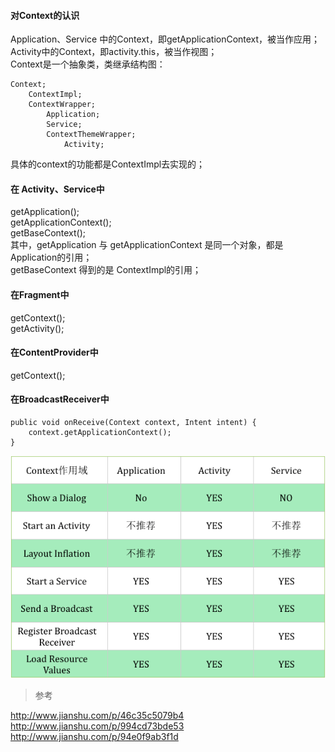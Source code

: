 #### 对Context的认识  
Application、Service 中的Context，即getApplicationContext，被当作应用；  
Activity中的Context，即activity.this，被当作视图；  
Context是一个抽象类，类继承结构图：  
```
Context;    
    ContextImpl;  
    ContextWrapper;  
        Application;  
        Service;  
        ContextThemeWrapper;  
            Activity;  
```
具体的context的功能都是ContextImpl去实现的；  


#### 在 Activity、Service中   

getApplication();  
getApplicationContext();  
getBaseContext();  
其中，getApplication  与 getApplicationContext 是同一个对象，都是Application的引用；   
getBaseContext 得到的是 ContextImpl的引用；  

#### 在Fragment中  

getContext();  
getActivity();  

#### 在ContentProvider中

getContext();  

#### 在BroadcastReceiver中
```
public void onReceive(Context context, Intent intent) {
    context.getApplicationContext();
}
```
 

![Context](../ImageFiles/context_001.png)  


>  参考 

http://www.jianshu.com/p/46c35c5079b4     
http://www.jianshu.com/p/994cd73bde53    
http://www.jianshu.com/p/94e0f9ab3f1d  




